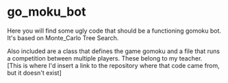 # go_moku_bot
Here you will find some ugly code that should be a functioning gomoku bot.
It's based on Monte_Carlo Tree Search.

Also included are a class that defines the game gomoku and a file that runs a competition between multiple players. These belong to my teacher.  
[This is where I'd insert a link to the repository where that code came from, but it doesn't exist]

